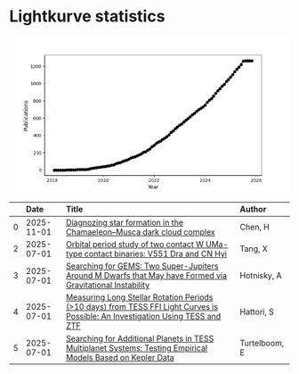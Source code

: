 
<h1>Lightkurve statistics</h1>
  
![publications](lightkurve-publications.png)  
  
|    | Date       | Title                                                                                                                                                                                               | Author        |
|---:|:-----------|:----------------------------------------------------------------------------------------------------------------------------------------------------------------------------------------------------|:--------------|
|  0 | 2025-11-01 | [Diagnozing star formation in the Chamaeleon–Musca dark cloud complex](https://ui.adsabs.harvard.edu/abs/2025NewA..12002421C/abstract)                                                              | Chen, H       |
|  2 | 2025-07-01 | [Orbital period study of two contact W UMa-type contact binaries: V551 Dra and CN Hyi](https://ui.adsabs.harvard.edu/abs/2025NewA..11702357T/abstract)                                              | Tang, X       |
|  3 | 2025-07-01 | [Searching for GEMS: Two Super-Jupiters Around M Dwarfs that May have Formed via Gravitational Instability](https://ui.adsabs.harvard.edu/abs/2025AJ....170....1H/abstract)                         | Hotnisky, A   |
|  4 | 2025-07-01 | [Measuring Long Stellar Rotation Periods (&gt;10 days) from TESS FFI Light Curves is Possible: An Investigation Using TESS and ZTF](https://ui.adsabs.harvard.edu/abs/2025AJ....170...15H/abstract) | Hattori, S    |
|  5 | 2025-07-01 | [Searching for Additional Planets in TESS Multiplanet Systems: Testing Empirical Models Based on Kepler Data](https://ui.adsabs.harvard.edu/abs/2025AJ....170....3T/abstract)                       | Turtelboom, E |
